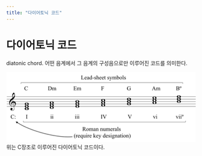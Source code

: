 ```yaml
---
title: "다이어토닉 코드"
---
```

# 다이어토닉 코드

diatonic chord. 어떤 음계에서 그 음계의 구성음으로만 이루어진 코드를 의미한다.

![](assets/diatonic-chords.svg)
위는 C장조로 이루어진 다이어토닉 코드이다. 